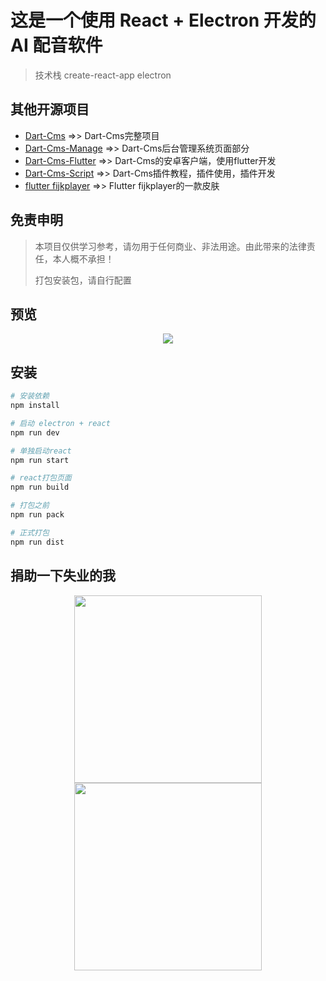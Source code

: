# 这是一个使用 React + Electron 开发的 AI 配音软件
> 技术栈 create-react-app electron


## 其他开源项目

* [Dart-Cms](https://github.com/abcd498936590/Dart-Cms)  =>> Dart-Cms完整项目
* [Dart-Cms-Manage](https://github.com/abcd498936590/Dart-Cms-Manage)   =>> Dart-Cms后台管理系统页面部分
* [Dart-Cms-Flutter](https://github.com/abcd498936590/Dart-Cms-Flutter)  =>> Dart-Cms的安卓客户端，使用flutter开发
* [Dart-Cms-Script](https://github.com/abcd498936590/Dart-Cms-Script)  =>> Dart-Cms插件教程，插件使用，插件开发
* [flutter fijkplayer](https://github.com/abcd498936590/fijkplayer_skin)  =>> Flutter fijkplayer的一款皮肤


## 免责申明
> 本项目仅供学习参考，请勿用于任何商业、非法用途。由此带来的法律责任，本人概不承担！
>
> 打包安装包，请自行配置


## 预览
<p align="center">
    <img src="https://cdn.jsdelivr.net/gh/abcd498936590/pic@master/img/electron-ai-create.png" />
</p>

## 安装

``` bash
# 安装依赖
npm install

# 启动 electron + react
npm run dev

# 单独启动react
npm run start

# react打包页面
npm run build

# 打包之前
npm run pack

# 正式打包
npm run dist
```


## 捐助一下失业的我
<p align="center">
    <img width="300" src="https://cdn.jsdelivr.net/gh/abcd498936590/pic@master/img/alipay.jpg" />
    <img width="300" src="https://cdn.jsdelivr.net/gh/abcd498936590/pic@master/img/tenpay.jpg" />
</p>
